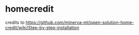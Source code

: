 # homecredit

credits to https://github.com/minerva-ml/open-solution-home-credit/wiki/Step-by-step-installation

